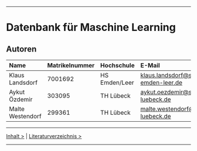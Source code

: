 ***

# Datenbank für Maschine Learning

## Autoren

| Name           |  Matrikelnummer | Hochschule    | E-Mail                                |
|:----------------|:---------------|:--------------|:--------------------------------------|
|Klaus Landsdorf  | 7001692        | HS Emden/Leer | klaus.landsdorf@stud.hs-emden-leer.de |
|Aykut Özdemir    | 303095         | TH Lübeck     | aykut.oezdemir@stud.th-luebeck.de     |
|Malte Westendorf | 299361         | TH Lübeck     | malte.westendorf@stud.th-luebeck.de   |



----

[Inhalt >](02_toc.md) | [Literaturverzeichnis >](15_references.md)

***
